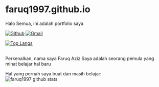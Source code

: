 # faruq1997.github.io
Halo Semua, ini adalah portfolio saya

[![Github](https://img.shields.io/badge/-Github-000?style=flat&logo=Github&logoColor=white)](https://github.com/faruq1997)
[![Gmail](https://img.shields.io/badge/-Gmail-c14438?style=flat&logo=Gmail&logoColor=white)](mailto:faruqaziz1997@gmail.com)

[![Top Langs](https://github-readme-stats.vercel.app/api/top-langs/?username=faruq1997)](https://github.com/anuraghazra/github-readme-stats)
<br />
<br />

Perkenalkan, nama saya Faruq Aziz
Saya adalah seorang pemula yang minat belajar hal baru

Hal yang pernah saya buat dan masih belajar:
<br />
![faruq1997 github stats](https://github-readme-stats.vercel.app/api?username=faruq1997&show_icons=true)
<br />
<br />

